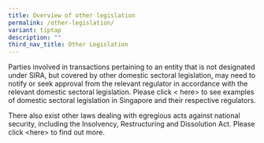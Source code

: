 ```yaml
---
title: Overview of other legislation
permalink: /other-legislation/
variant: tiptap
description: ""
third_nav_title: Other Legislation
---
```

<p>Parties involved in transactions pertaining to an entity that is not designated
under SIRA, but covered by other domestic sectoral legislation, may need
to notify or seek approval from the relevant regulator in accordance with
the relevant domestic sectoral legislation. Please click &lt; here&gt;
to see examples of domestic sectoral legislation in Singapore and their
respective regulators.</p>
<p></p>
<p>There also exist other laws dealing with egregious acts against national
security, including the Insolvency, Restructuring and Dissolution Act.
Please click &lt;here&gt; to find out more.</p>